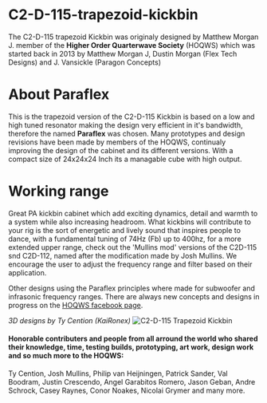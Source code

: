 # C2-D-115-trapezoid-kickbin


The C2-D-115 trapezoid Kickbin was originaly designed by Matthew Morgan J. member of the **Higher Order Quarterwave Society** (HOQWS) which was started back in 2013 by Matthew Morgan J, Dustin Morgan (Flex Tech Designs) and J. Vansickle (Paragon Concepts) 

# About Paraflex
This is the trapezoid version of the C2-D-115 Kickbin is based on a low and high tuned resonator making the design very efficient in it's bandwidth, therefore the named **Paraflex** was chosen. Many prototypes and design revisions have been made by members of the HOQWS, continualy improving the design of the cabinet and its different versions. With a compact size of 24x24x24 Inch its a managable cube with high output.

# Working range
Great PA kickbin cabinet which add exciting dynamics, detail and warmth to a system while also increasing headroom. What kickbins will contribute to your rig is the sort of energetic and lively sound that inspires people to dance, with a fundamental tuning of 74Hz (Fb) up to 400hz, for a more extended upper range, check out the 'Mullins mod' versions of the C2D-115 snd C2D-112, named after the modification made by Josh Mullins. We encourage the user to adjust the frequency range and filter based on their application.

Other designs using the Paraflex principles where made for subwoofer and infrasonic frequency ranges. There are always new concepts and designs in progress on the [HOQWS facebook page](https://www.facebook.com/groups/bassaz/). 


*3D designs by Ty Cention (KaiRonex)*
![C2-D-115 Trapezoid Kickbin](https://github.com/High-Order-Quarterwave-Society/C2-D-115-trapezoid-kickbin/blob/master/C2-D-115-trapezoid-kickbin.jpg)


 #### Honorable contributers and people from all arround the world who shared their knowledge, time, testing builds, prototyping, art work, design work and so much more to the HOQWS:
Ty Cention, Josh Mullins, Philip van Heijningen, Patrick Sander, Val Boodram, Justin Crescendo, Angel Garabitos Romero, Jason Geban, Andre Schrock, Casey Raynes, Conor Noakes, Nicolai Grymer and many more.
